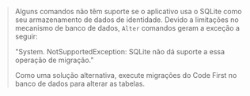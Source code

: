 > Alguns comandos não têm suporte se o aplicativo usa o SQLite como seu armazenamento de dados de identidade. Devido a limitações no mecanismo de banco de dados, `Alter` comandos geram a exceção a seguir:
>
> "System. NotSupportedException: SQLite não dá suporte a essa operação de migração." 
>
> Como uma solução alternativa, execute migrações do Code First no banco de dados para alterar as tabelas.
